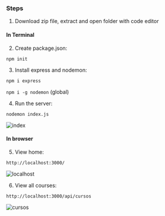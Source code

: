 ### Steps

1. Download zip file, extract and open folder with code editor

#### In Terminal

2. Create package.json:

`npm init`

3. Install express and nodemon:

`npm i express`

`npm i -g nodemon` (global)

4. Run the server:

`nodemon index.js`

![index](https://user-images.githubusercontent.com/68760595/211103028-d1784c57-c84f-4a88-98c4-9212ab23e8c4.JPG)

#### In browser

5. View home:

`http://localhost:3000/`

![localhost](https://user-images.githubusercontent.com/68760595/211102210-30d20cb1-2838-4dc5-a451-e0a0325529d4.JPG)

6. View all courses:

`http://localhost:3000/api/cursos`

![cursos](https://user-images.githubusercontent.com/68760595/211103423-1e995e88-087a-4ae8-a9cf-42f6e8817ff8.JPG)


